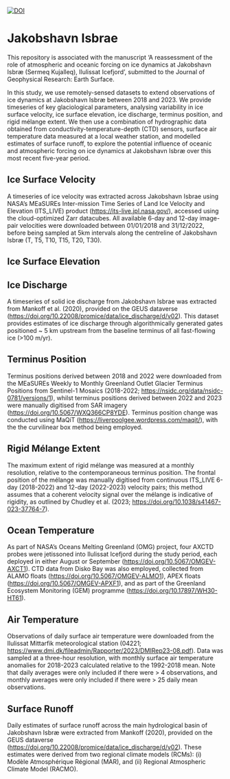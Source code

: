 [![DOI](https://zenodo.org/badge/DOI/10.5281/zenodo.12533844.svg)](https://doi.org/10.5281/zenodo.12533844)

# Jakobshavn Isbrae 
This repository is associated with the manuscript ‘A reassessment of the role of atmospheric and oceanic forcing on ice dynamics at Jakobshavn Isbræ (Sermeq Kujalleq), Ilulissat Icefjord’, submitted to the Journal of Geophysical Research: Earth Surface. 

In this study, we use remotely-sensed datasets to extend observations of ice dynamics at Jakobshavn Isbræ between 2018 and 2023. We provide timeseries of key glaciological parameters, analysing variability in ice surface velocity, ice surface elevation, ice discharge, terminus position, and rigid mélange extent. We then use a combination of hydrographic data obtained from conductivity-temperature-depth (CTD) sensors, surface air temperature data measured at a local weather station, and modelled estimates of surface runoff, to explore the potential influence of oceanic and atmospheric forcing on ice dynamics at Jakobshavn Isbræ over this most recent five-year period. 

## Ice Surface Velocity 
A timeseries of ice velocity was extracted across Jakobshavn Isbrae using NASA’s MEaSUREs Inter-mission Time Series of Land Ice Velocity and Elevation (ITS_LIVE) product (https://its-live.jpl.nasa.gov/), accessed using the cloud-optimized Zarr datacubes. All available 6-day and 12-day image-pair velocities were downloaded between 01/01/2018 and 31/12/2022, before being sampled at 5km intervals along the centreline of Jakobshavn Isbræ (T, T5, T10, T15, T20, T30).  

## Ice Surface Elevation 

## Ice Discharge 
A timeseries of solid ice discharge from Jakobshavn Isbrae was extracted from Mankoff et al. (2020), provided on the GEUS dataverse (https://doi.org/10.22008/promice/data/ice_discharge/d/v02). This dataset provides estimates of ice discharge through algorithmically generated gates positioned ~ 5 km upstream from the baseline terminus of all fast-flowing ice (>100 m/yr).

## Terminus Position
Terminus positions derived between 2018 and 2022 were downloaded from the MEaSUREs Weekly to Monthly Greenland Outlet Glacier Terminus Positions from Sentinel-1 Mosaics (2018-2022; https://nsidc.org/data/nsidc-0781/versions/1), whilst terminus positions derived between 2022 and 2023 were manually digitised from SAR imagery (https://doi.org/10.5067/WXQ366CP8YDE). Terminus position change was conducted using MaQiT (https://liverpoolgee.wordpress.com/maqit/), with the the curvilinear box method being employed. 

## Rigid Mélange Extent
The maximum extent of rigid mélange was measured at a monthly resolution, relative to the contemporaneous terminus position. The frontal position of the mélange was manually digitised from continuous ITS_LIVE 6-day (2018-2022) and 12-day (2022-2023) velocity pairs; this method assumes that a coherent velocity signal over the mélange is indicative of rigidity, as outlined by Chudley et al. (2023; https://doi.org/10.1038/s41467-023-37764-7).

## Ocean Temperature 
As part of NASA’s Oceans Melting Greenland (OMG) project, four AXCTD probes were jetissoned into Ilulissat Icefjord during the study period, each deployed in either August or September (https://doi.org/10.5067/OMGEV-AXCT1). CTD data from Disko Bay was also employed, collected from ALAMO floats (https://doi.org/10.5067/OMGEV-ALMO1), APEX floats (https://doi.org/10.5067/OMGEV-APXF1), and as part of the Greenland Ecosystem Monitoring (GEM) programme (https://doi.org/10.17897/WH30-HT61).

## Air Temperature 
Observations of daily surface air temperature were downloaded from the Ilulissat Mittarfik meteorological station (04221; https://www.dmi.dk/fileadmin/Rapporter/2023/DMIRep23-08.pdf). Data was sampled at a three-hour resolution, with monthly surface air temperature anomalies for 2018-2023 calculated relative to the 1992-2018 mean. Note that daily averages were only included if there were > 4 observations, and monthly averages were only included if there were > 25 daily mean observations.

## Surface Runoff 
Daily estimates of surface runoff across the main hydrological basin of Jakobshavn Isbræ were extracted from Mankoff (2020), provided on the GEUS dataverse (https://doi.org/10.22008/promice/data/ice_discharge/d/v02). These estimates were derived from two regional climate models (RCMs): (i) Modèle Atmosphérique Régional (MAR), and (ii) Regional Atmospheric Climate Model (RACMO). 

